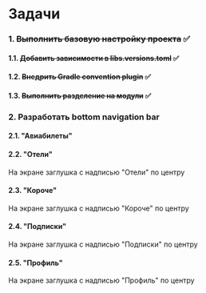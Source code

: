 # Задачи
### 1. ~~Выполнить базовую настройку проекта~~ ✅
#### 1.1. ~~Добавить зависимости в libs.versions.toml~~ ✅
#### 1.2. ~~Внедрить Gradle convention plugin~~ ✅
#### 1.3. ~~Выполнить разделение на модули~~ ✅
### 2. Разработать bottom navigation bar
#### 2.1. "Авиабилеты"
#### 2.2. "Отели"
На экране заглушка с надписью "Отели" по центру
#### 2.3. "Короче"
На экране заглушка с надписью "Короче" по центру
#### 2.4. "Подписки"
На экране заглушка с надписью "Подписки" по центру
#### 2.5. "Профиль"
На экране заглушка с надписью "Профиль" по центру